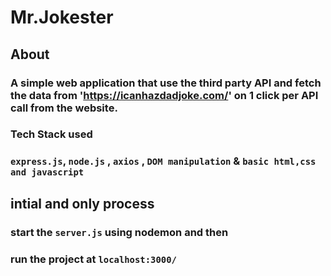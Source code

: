 # Mr.Jokester

## About

### A simple web application that use the third party API and fetch the data from 'https://icanhazdadjoke.com/' on 1 click per API call from the website.

### Tech Stack used
### `express.js`, `node.js` , `axios` , `DOM manipulation` & `basic html,css and javascript`

##  intial and only process
### start the `server.js` using nodemon and then
### run the project at `localhost:3000/`
